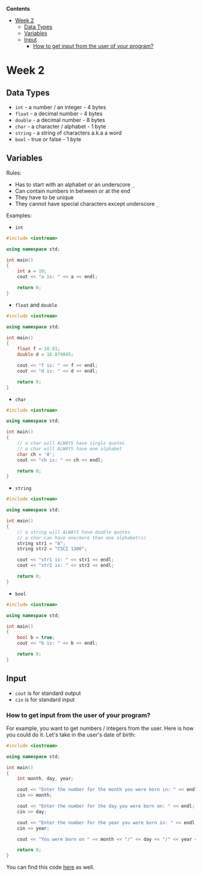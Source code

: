 **Contents**

<!-- toc -->

- [Week 2](#week-2)
  * [Data Types](#data-types)
  * [Variables](#variables)
  * [Input](#input)
    + [How to get input from the user of your program?](#how-to-get-input-from-the-user-of-your-program)

<!-- tocstop -->

# Week 2

## Data Types

- `int` - a number / an integer - 4 bytes
- `float` - a decimal number - 4 bytes
- `double` - a decimal number - 8 bytes
- `char` - a character / alphabet - 1 byte
- `string` - a string of characters a.k.a a word
- `bool` - true or false - 1 byte

## Variables

Rules:
- Has to start with an alphabet or an underscore `_`
- Can contain numbers in between or at the end
- They have to be unique
- They cannot have special characters except underscore `_`

Examples:
- `int`

```cpp
#include <iostream>

using namespace std;

int main()
{
    int a = 10;
    cout << "a is: " << a << endl;

    return 0;
}
```

- `float` and `double`

```cpp
#include <iostream>

using namespace std;

int main()
{
    float f = 10.01;
    double d = 10.879845;

    cout << "f is: " << f << endl;
    cout << "d is: " << d << endl;

    return 0;
}
```

- `char`

```cpp
#include <iostream>

using namespace std;

int main()
{
    // a char will ALWAYS have single quotes
    // a char will ALWAYS have one alphabet
    char ch = 'A';
    cout << "ch is: " << ch << endl;

    return 0;
}
```

- `string`

```cpp
#include <iostream>

using namespace std;

int main()
{
    // a string will ALWAYS have double quotes
    // a char can have one/more than one alphabet(s)
    string str1 = "A";
    string str2 = "CSCI 1300";

    cout << "str1 is: " << str1 << endl;
    cout << "str2 is: " << str2 << endl;

    return 0;
}
```

- `bool`

```cpp
#include <iostream>

using namespace std;

int main()
{
    bool b = true;
    cout << "b is: " << b << endl;

    return 0;
}
```

## Input

- `cout` is for standard output
- `cin` is for standard input

### How to get input from the user of your program?

For example, you want to get numbers / integers from the user. Here is how you could do it. Let's take in the user's date of birth:

```cpp
#include <iostream>

using namespace std;

int main()
{
    int month, day, year;

    cout << "Enter the number for the month you were born in: " << endl;
    cin >> month;

    cout << "Enter the number for the day you were born on: " << endl;
    cin >> day;

    cout << "Enter the number for the year you were born in: " << endl;
    cin >> year;

    cout << "You were born on " << month << "/" << day << "/" << year << endl;

    return 0;
}
```

You can find this code [here](./date_of_birth.cpp) as well.

